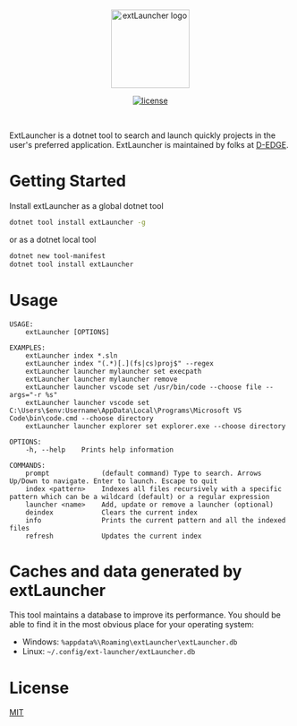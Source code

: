 <br />

<p align="center">
    <img src="https://raw.githubusercontent.com/akhansari/extLauncher/main/logo.png" alt="extLauncher logo" height="140">
</p>

<p align="center">
<!--
    <a href="https://github.com/akhansari/extLauncher/actions" title="actions"><img src="https://github.com/akhansari/akhansari/actions/workflows/build.yml/badge.svg?branch=main" alt="actions build" /></a>-->
<!--
    <a href="https://www.nuget.org/packages/extLauncher/" title="nuget"><img src="https://img.shields.io/nuget/vpre/extLauncher" alt="version" /></a>
    <a href="https://www.nuget.org/stats/packages/extLauncher?groupby=Version" title="stats"><img src="https://img.shields.io/nuget/dt/extLauncher" alt="download" /></a> -->
    <a href="./LICENSE.md" title="license"><img src="https://img.shields.io/github/license/akhansari/extLauncher" alt="license" /></a>
</p>

<br />

ExtLauncher is a dotnet tool to search and launch quickly projects in the user's preferred application. ExtLauncher is maintained by folks at [D-EDGE](https://www.d-edge.com/).

# Getting Started

Install extLauncher as a global dotnet tool

``` bash
dotnet tool install extLauncher -g
``` 

or as a dotnet local tool

``` bash
dotnet new tool-manifest
dotnet tool install extLauncher
```` 

# Usage

```
USAGE:
    extLauncher [OPTIONS]

EXAMPLES:
    extLauncher index *.sln
    extLauncher index "(.*)[.](fs|cs)proj$" --regex
    extLauncher launcher mylauncher set execpath
    extLauncher launcher mylauncher remove
    extLauncher launcher vscode set /usr/bin/code --choose file --args="-r %s"
    extLauncher launcher vscode set C:\Users\$env:Username\AppData\Local\Programs\Microsoft VS Code\bin\code.cmd --choose directory
    extLauncher launcher explorer set explorer.exe --choose directory

OPTIONS:
    -h, --help    Prints help information

COMMANDS:
    prompt             (default command) Type to search. Arrows Up/Down to navigate. Enter to launch. Escape to quit
    index <pattern>    Indexes all files recursively with a specific pattern which can be a wildcard (default) or a regular expression
    launcher <name>    Add, update or remove a launcher (optional)
    deindex            Clears the current index
    info               Prints the current pattern and all the indexed files
    refresh            Updates the current index
```

# Caches and data generated by extLauncher

This tool maintains a database to improve its performance. You should be able to find it in the most obvious place for your operating system:

- Windows: `%appdata%\Roaming\extLauncher\extLauncher.db`
- Linux: `~/.config/ext-launcher/extLauncher.db`

# License

[MIT](./LICENSE.md)
